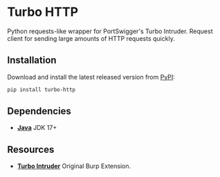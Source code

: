 # Turbo HTTP
Python requests-like wrapper for PortSwigger's Turbo Intruder. Request client for sending large amounts of HTTP requests quickly.

## Installation
Download and install the latest released version from [PyPI](https://pypi.org/project/turbo-http/):

```bash
pip install turbo-http
```


## Dependencies
- **[Java](https://www.oracle.com/java/technologies/downloads/)** JDK 17+

## Resources
- **[Turbo Intruder](https://github.com/PortSwigger/turbo-intruder)** Original Burp Extension.
